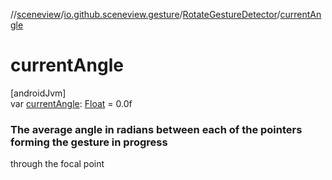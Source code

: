 //[sceneview](../../../index.md)/[io.github.sceneview.gesture](../index.md)/[RotateGestureDetector](index.md)/[currentAngle](current-angle.md)

# currentAngle

[androidJvm]\
var [currentAngle](current-angle.md): [Float](https://kotlinlang.org/api/latest/jvm/stdlib/kotlin/-float/index.html) = 0.0f

###  The average angle in radians between each of the pointers forming the gesture in progress

through the focal point
